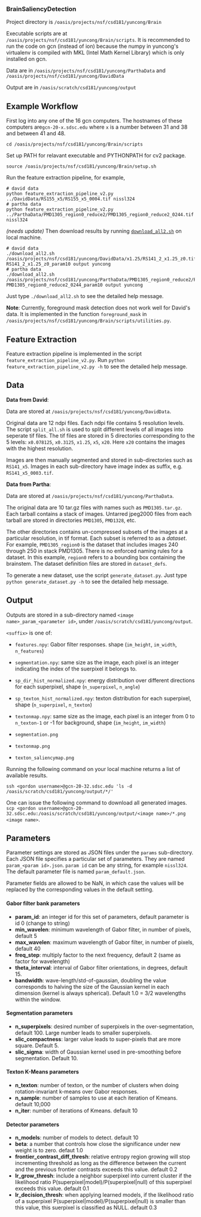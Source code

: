 ### BrainSaliencyDetection

Project directory is `/oasis/projects/nsf/csd181/yuncong/Brain`

Executable scripts are at `/oasis/projects/nsf/csd181/yuncong/Brain/scripts`. It is recommended to run the code on gcn (instead of ion) because the numpy in yuncong's virtualenv is compiled with MKL (Intel Math Kernel Library) which is only installed on gcn.

Data are in `/oasis/projects/nsf/csd181/yuncong/ParthaData` and `/oasis/projects/nsf/csd181/yuncong/DavidData`

Output are in `/oasis/scratch/csd181/yuncong/output`

Example Workflow
-----

First log into any one of the 16 gcn computers. The hostnames of these computers are`gcn-20-x.sdsc.edu` where `x` is a number between 31 and 38 and between 41 and 48.

```shell
cd /oasis/projects/nsf/csd181/yuncong/Brain/scripts
```
Set up PATH for relavant executable and PYTHONPATH for cv2 package.
```shell
source /oasis/projects/nsf/csd181/yuncong/Brain/setup.sh
```

Run the feature extraction pipeline, for example,
```shell
# david data
python feature_extraction_pipeline_v2.py ../DavidData/RS155_x5/RS155_x5_0004.tif nissl324
# partha data
python feature_extraction_pipeline_v2.py ../ParthaData/PMD1305_region0_reduce2/PMD1305_region0_reduce2_0244.tif nissl324
```


*(needs update)* Then download results by running [`download_all2.sh`](https://gist.github.com/mistycheney/d92009bbb14b2951977d) on local machine.
```shell
# david data
./download_all2.sh /oasis/projects/nsf/csd181/yuncong/DavidData/x1.25/RS141_2_x1.25_z0.tif RS141_2_x1.25_z0_param10 output yuncong
# partha data
./download_all2.sh /oasis/projects/nsf/csd181/yuncong/ParthaData/PMD1305_region0_reduce2/PMD1305_region0_reduce2_0244.tif PMD1305_region0_reduce2_0244_param10 output yuncong
```
Just type `./download_all2.sh` to see the detailed help message.


**Note**: Currently, foreground mask detection does not work well for David's data. It is implemented in the function `foreground_mask` in `/oasis/projects/nsf/csd181/yuncong/Brain/scripts/utilities.py`.


Feature Extraction
-----

Feature extraction pipeline is implemented in the script `feature_extraction_pipeline_v2.py`.
Run `python feature_extraction_pipeline_v2.py -h` to see the detailed help message.


Data
----
**Data from David**: 

Data are stored at `/oasis/projects/nsf/csd181/yuncong/DavidData`.

Original data are 12 ndpi files. Each ndpi file contains 5 resolution levels. The script `split_all.sh` is used to split different levels of all images into seperate tif files. The tif files are stored in 5 directories corresponding to the 5 levels: `x0.078125`, `x0.3125`, `x1.25`, `x5`, `x20`. Here `x20` contains the images with the highest resolution.

Images are then manually segmented and stored in sub-directories such as `RS141_x5`. Images in each sub-directory have image index as suffix, e.g. `RS141_x5_0003.tif`.


**Data from Partha**:

Data are stored at `/oasis/projects/nsf/csd181/yuncong/ParthaData`.

The original data are 10 tar.gz files with names such as `PMD1305.tar.gz`. Each tarball contains a stack of images. Untarred jpeg2000 files from each tarball are stored in directories `PMD1305`, `PMD1328`, etc.

The other directories contains un-compressed subsets of the images at a particular resolution, in tif format. Each subset is referred to as a *dataset*. For example, `PMD1305_region0` is the dataset that includes images 240 through 250 in stack PMD1305. There is no enforced naming rules for a dataset. In this example, `region0` refers to a bounding box containing the brainstem. The dataset definition files are stored in `dataset_defs`.

To generate a new dataset, use the script `generate_dataset.py`. Just type `python generate_dataset.py -h` to see the detailed help message.

Output
-----

Outputs are stored in a sub-directory named `<image name>_param_<parameter id>`, under `/oasis/scratch/csd181/yuncong/output`.

`<suffix>` is one of:
* `features.npy`: Gabor filter responses. shape (`im_height`, `im_width`, `n_features`)
* `segmentation.npy`: same size as the image, each pixel is an integer indicating the index of the suerpixel it belongs to.
* `sp_dir_hist_normalized.npy`: energy distribution over different directions for each superpixel, shape (`n_superpixel`, `n_angle`)
* `sp_texton_hist_normalized.npy`: texton distribution for each superpixel, shape (`n_superpixel`, `n_texton`)
* `textonmap.npy`: same size as the image, each pixel is an integer from 0 to `n_texton-1` or -1 for background, shape (`im_height`, `im_width`)

* `segmentation.png`
* `textonmap.png`
* `texton_saliencymap.png`


Running the following command on your local machine returns a list of available results.
```shell
ssh <gordon username>@gcn-20-32.sdsc.edu 'ls -d /oasis/scratch/csd181/yuncong/output/*/'
``` 

One can issue the following command to download all generated images.
`scp <gordon username>@gcn-20-32.sdsc.edu:/oasis/scratch/csd181/yuncong/output/<image name>/*.png <image name>`.



<a name="param"></a> Parameters
-----

Parameter settings are stored as JSON files under the `params` sub-directory. Each JSON file specifies a particular set of parameters. They are named `param_<param id>.json`. `param id` can be any string, for example `nissl324`. The default parameter file is named `param_default.json`.

Parameter fields are allowed to be NaN, in which case the values will be replaced by the corresponding values in the default setting.

#### Gabor filter bank parameters ##
* **param_id**: an integer id for this set of parameters, default parameter is id 0 (change to string)
* **min_wavelen**: minimum wavelength of Gabor filter, in number of pixels, default 5
* **max_wavelen**: maximum wavelength of Gabor filter, in number of pixels, default 40
* **freq_step**: multiply factor to the next frequency, default 2 (same as factor for wavelength)
* **theta_interval**: interval of Gabor filter orientations, in degrees, default 15.
* **bandwidth**: wave-length/std-of-gaussian, doubling the value corresponds to halving the size of the Gaussian kernel in each dimension (kernel is always spherical). Default 1.0 = 3/2 wavelengths within the window.

#### Segmentation parameters ##
* **n_superpixels**: desired number of superpixels in the over-segmentation, default 100. Large number leads to smaller superpixels.
* **slic_compactness**: larger value leads to super-pixels that are more square. Default 5.
* **slic_sigma**: width of Gaussian kernel used in pre-smoothing before segmentation. Default 10.

#### Texton K-Means parameters ##
* **n_texton**: number of texton, or the number of clusters when doing rotation-invariant k-means over Gabor responses.
* **n_sample**: number of samples to use at each iteration of Kmeans. default 10,000 
* **n_iter**: number of iterations of Kmeans. default 10

#### Detector parameters ##
* **n_models**: number of models to detect. default 10
* **beta**: a number that controls how close the significance under new weight is to zero. defaut 1.0
* **frontier_contrast_diff_thresh**: relative entropy region growing will stop incrementing threshold as long as the difference between the current and the previous frontier contrasts exceeds this value. default 0.2
* **lr_grow_thresh**: include a neighbor superpixel into current cluster if the likelihood ratio P(superpixel|model)/P(superpixel|null) of this superpixel exceeds this value. default 0.1
* **lr_decision_thresh**: when applying learned models, if the likelihood ratio of a superpixel P(superpixel|model)/P(superpixel|null) is smaller than this value, this suerpixel is classified as NULL. default 0.3
 

